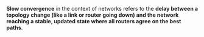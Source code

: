 **Slow convergence** in the context of networks refers to the **delay between a topology change (like a link or router going down) and the network reaching a stable, updated state where all routers agree on the best paths**.